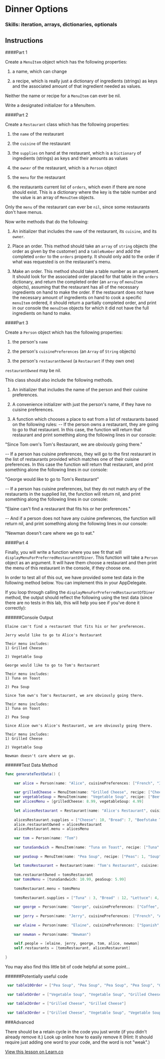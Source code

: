 

# Dinner Options

### Skills: iteration, arrays, dictionaries, optionals

## Instructions


####Part 1

Create a `MenuItem` object which has the following properties:

1) a name, which can change

2) a recipe, which is really just a dictionary of ingredients (strings) as keys and the associated amount of that ingredient needed as values.

Neither the name or recipe for a `MenuItem` can ever be nil.

Write a designated initializer for a MenuItem.



####Part 2

Create a `Restaurant` class which has the following properties:

1) the `name` of the restaurant

2) the `cuisine` of the restaurant

3) the `supplies` on hand at the restaurant, which is a `Dictionary` of ingredients (strings) as keys and their amounts as values

4) the `owner` of the restaurant, which is a `Person` object

5) the `menu` for the restaurant 

6) the restaurants current list of `orders`, which even if there are none should exist. This is a dictionary where the key is the table number and the value is an array of `MenuItem` objects.

Only the `menu` of the restaurant can ever be `nil`, since some restaurants don't have menus.

Now write methods that do the following:

1) An initializer that includes the `name` of the restaurant, its `cuisine`, and its `owner`.

2) Place an order. This method should take an `array` of `string` objects (the order as given by the customer) and a `tableNumber` and add the completed `order` to the `orders` property. It should only add to the order if what was requested is on the restaurant's menu.

3) Make an order. This method should take a table number as an argument. It should look for the associated order placed for that table in the `orders` dictionary, and return the completed order (an `array` of `menuItem` objects), assuming that the restaurant has all of the necessary ingredients on hand to make the order. If the restaurant does not have the necessary amount of ingredients on hand to cook a specific `menuItem` ordered, it should return a partially completed order, and print in our console the `menuItem` objects for which it did not have the full ingredients on hand to make.



####Part 3

Create a `Person` object which has the following properties:

1) the person's `name`

2) the person's `cuisinePreferences` (an `Array` of `String` objects)

3) the person's `restaurantOwned` (a `Restaurant` if they own one)


`restaurantOwned` may be nil.

This class should also include the following methods.

1) An initializer that includes the name of the person and their cuisine preferences.

2) A convenience initializer with just the person's name, if they have no cuisine preferences.

3) A function which chooses a place to eat from a list of restaurants based on the following rules:
-- If the person owns a restaurant, they are going to go to that restaurant. In this case, the function will return that restaurant and print something along the following lines in our console: 

"Since Tom own's Tom's Restaurant, we are obviously going there."

-- If a person has cuisine preferences, they will go to the first restaurant in the list of restaurants provided which matches one of their cuisine preferences. In this case the function will return that restaurant, and print something alone the following lines in our console:

"George would like to go to Tom's Restaurant"

-- If a person has cuisine preferences, but they do not match any of the restaurants in the supplied list, the function will return nil, and print something along the following lines in our console:

"Elaine can't find a restaurant that fits his or her preferences."

-- And if a person does not have any cuisine preferences, the function will return nil, and print something along the following lines in our console:

"Newman doesn't care where we go to eat."



####Part 4

Finally, you will write a function where you see fit that will `displayMenuForPreferredRestaurantOfDiner`. This function will take a `Person` object as an argument. It will have them choose a restaurant and then print the menu of this restaurant in the console, if they choose one.

In order to test all of this out, we have provided some test data in the following method below. You can implement this in your AppDelegate.

If you loop through calling the `displayMenuForPreferredRestaurantOfDiner` method, the output should reflect the following using the test data (since there are no tests in this lab, this will help you see if you've done it correctly):

######Console Output
```
Elaine can't find a restaurant that fits his or her preferences.

Jerry would like to go to Alice's Restaurant

Their menu includes:
1) Grilled Cheese

2) Vegetable Soup

George would like to go to Tom's Restaurant

Their menu includes:
1) Tuna on Toast

2) Pea Soup

Since Tom own's Tom's Restaurant, we are obviously going there.

Their menu includes:
1) Tuna on Toast

2) Pea Soup

Since Alice own's Alice's Restaurant, we are obviously going there.

Their menu includes:
1) Grilled Cheese

2) Vegetable Soup

Newman doesn't care where we go.
```

######Test Data Method
```swift
func generateTestData() {
    
    var alice = Person(name: "Alice", cuisinePreferences: ["French", "Italian", "American"])
    
    var grilledCheese = MenuItem(name: "Grilled Cheese", recipe: ["Cheese" : 2, "Bread": 2])
    var vegetableSoup = MenuItem(name: "Vegetable Soup", recipe: ["Beefstake Tomato" : 2, "White Onion" : 1, "8 oz can lima beans" : 1, "Idaho Potato": 1, "Garlic clove": 1])
    var alicesMenu = [grilledCheese: 8.99, vegetableSoup: 4.99]
    
    let alicesRestaurant = Restaurant(name: "Alice's Restaurant", cuisine: "American", owner: alice)
    
    alicesRestaurant.supplies = ["Cheese": 10, "Bread": 7, "Beefstake Tomato": 9, "White Onion" : 3, "8 oz can lima beans" : 3, "Idaho Potato" : 10, "Garlic clove" : 16];
    alice.restaurantOwned = alicesRestaurant        
    alicesRestaurant.menu = alicesMenu
    
    var tom = Person(name: "Tom")
    
    var tunaSandwich = MenuItem(name: "Tuna on Toast", recipe: ["Tuna": 1, "Bread" : 2, "Lettuce" : 2])
    
    var peaSoup = MenuItem(name: "Pea Soup", recipe: ["Peas": 1, "Soup" : 2])
    
    let tomsRestaurant = Restaurant(name: "Tom's Restaurant", cuisine: "Coffee", owner: tom)
    
    tom.restaurantOwned = tomsRestaurant
    var tomsMenu = [tunaSandwich: 10.99, peaSoup: 5.99]
    
    tomsRestaurant.menu = tomsMenu
    
    tomsRestaurant.supplies = ["Tuna" : 3, "Bread" : 12, "Lettuce": 4, "Peas" : 5, "Soup" : 11]
    
    var george = Person(name: "George", cuisinePreferences: ["Coffee", "American"])
    
    var jerry = Person(name: "Jerry", cuisinePreferences: ["French", "American"])
    
    var elaine = Person(name: "Elaine", cuisinePreferences: ["Spanish", "French"])
    
    var newman = Person(name: "Newman")
    
    self.people = [elaine, jerry, george, tom, alice, newman]
    self.restaurants = [tomsRestaurant, alicesRestaurant]
    
}
```

You may also find this little bit of code helpful at some point...

######Potentially useful code
```swift
 var table10Order = ["Pea Soup", "Pea Soup", "Pea Soup", "Pea Soup", "Grilled Cheese", "Tuna on Toast"]
 
 var table5Order = ["Vegetable Soup", "Vegetable Soup", "Grilled Cheese"]
 
 var table2Order = ["Grilled Cheese", "Grilled Cheese"]
 
 var table3Order = ["Grilled Cheese", "Vegetable Soup", "Vegetable Soup", "Vegetable Soup"]
```

###Advanced

There should be a retain cycle in the code you just wrote (if you didn't already remove it.) Look up online how to easily remove it (Hint: It should require just adding one word to your code, and the word is not "weak".)


<a href='https://learn.co/lessons/DinnerOptions' data-visibility='hidden'>View this lesson on Learn.co</a>
